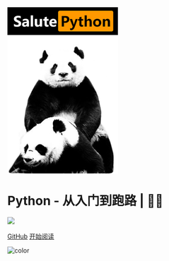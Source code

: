 <img src="https://raw.githubusercontent.com/sanmaomashi/Salute_Python/main/img/1.jpg" width = "250" alt="Salute_Python" align=center />

<h1><B>Python - 从入门到跑路 | 🚴‍♂️ </B></h1>

<img src="https://img.shields.io/github/repo-size/sanmaomashi/Salute_Python.svg?label=Repo%20size&style=flat-square" height="20">
<img src="https://img.shields.io/badge/License-Apache%202.0-purple" data-origin="https://img.shields.io/badge/License-Apache%202.0-blue" alt="">


[GitHub](https://github.com/sanmaomashi/Salute_Python)
[开始阅读](/README.md)


<!-- 背景色 -->
![color](#fff)



